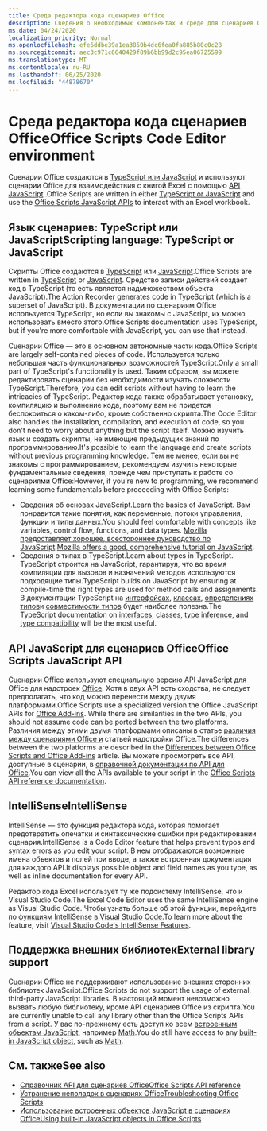 ```yaml
---
title: Среда редактора кода сценариев Office
description: Сведения о необходимых компонентах и среде для сценариев Office в Excel в Интернете.
ms.date: 04/24/2020
localization_priority: Normal
ms.openlocfilehash: efe6ddbe39a1ea3850b4dc6fea0fa885b80c0c28
ms.sourcegitcommit: aec3c971c6640429f89b6bb99d2c95ea06725599
ms.translationtype: MT
ms.contentlocale: ru-RU
ms.lasthandoff: 06/25/2020
ms.locfileid: "44878670"
---
```

# <a name="office-scripts-code-editor-environment"></a><span data-ttu-id="09088-103">Среда редактора кода сценариев Office</span><span class="sxs-lookup"><span data-stu-id="09088-103">Office Scripts Code Editor environment</span></span>

<span data-ttu-id="09088-104">Сценарии Office создаются в [TypeScript или JavaScript](#scripting-language-typescript-or-javascript) и используют сценарии Office для взаимодействия с книгой Excel с помощью [API JavaScript](#office-scripts-javascript-api) .</span><span class="sxs-lookup"><span data-stu-id="09088-104">Office Scripts are written in either [TypeScript or JavaScript](#scripting-language-typescript-or-javascript) and use the [Office Scripts JavaScript APIs](#office-scripts-javascript-api) to interact with an Excel workbook.</span></span>

## <a name="scripting-language-typescript-or-javascript"></a><span data-ttu-id="09088-105">Язык сценариев: TypeScript или JavaScript</span><span class="sxs-lookup"><span data-stu-id="09088-105">Scripting language: TypeScript or JavaScript</span></span>

<span data-ttu-id="09088-106">Скрипты Office создаются в [TypeScript](https://www.typescriptlang.org/docs/home.html) или [JavaScript](https://developer.mozilla.org/docs/Web/JavaScript).</span><span class="sxs-lookup"><span data-stu-id="09088-106">Office Scripts are written in [TypeScript](https://www.typescriptlang.org/docs/home.html) or [JavaScript](https://developer.mozilla.org/docs/Web/JavaScript).</span></span> <span data-ttu-id="09088-107">Средство записи действий создает код в TypeScript (то есть является надмножеством объекта JavaScript).</span><span class="sxs-lookup"><span data-stu-id="09088-107">The Action Recorder generates code in TypeScript (which is a superset of JavaScript).</span></span> <span data-ttu-id="09088-108">В документации по сценариям Office используется TypeScript, но если вы знакомы с JavaScript, их можно использовать вместо этого.</span><span class="sxs-lookup"><span data-stu-id="09088-108">Office Scripts documentation uses TypeScript, but if you're more comfortable with JavaScript, you can use that instead.</span></span>

<span data-ttu-id="09088-109">Сценарии Office — это в основном автономные части кода.</span><span class="sxs-lookup"><span data-stu-id="09088-109">Office Scripts are largely self-contained pieces of code.</span></span> <span data-ttu-id="09088-110">Используется только небольшая часть функциональных возможностей TypeScript.</span><span class="sxs-lookup"><span data-stu-id="09088-110">Only a small part of TypeScript's functionality is used.</span></span> <span data-ttu-id="09088-111">Таким образом, вы можете редактировать сценарии без необходимости изучать сложности TypeScript.</span><span class="sxs-lookup"><span data-stu-id="09088-111">Therefore, you can edit scripts without having to learn the intricacies of TypeScript.</span></span> <span data-ttu-id="09088-112">Редактор кода также обрабатывает установку, компиляцию и выполнение кода, поэтому вам не придется беспокоиться о каком-либо, кроме собственно скрипта.</span><span class="sxs-lookup"><span data-stu-id="09088-112">The Code Editor also handles the installation, compilation, and execution of code, so you don't need to worry about anything but the script itself.</span></span> <span data-ttu-id="09088-113">Можно изучить язык и создать скрипты, не имеющие предыдущих знаний по программированию.</span><span class="sxs-lookup"><span data-stu-id="09088-113">It's possible to learn the language and create scripts without previous programming knowledge.</span></span> <span data-ttu-id="09088-114">Тем не менее, если вы не знакомы с программированием, рекомендуем изучить некоторые фундаментальные сведения, прежде чем приступать к работе со сценариями Office:</span><span class="sxs-lookup"><span data-stu-id="09088-114">However, if you're new to programming, we recommend learning some fundamentals before proceeding with Office Scripts:</span></span>

- <span data-ttu-id="09088-115">Сведения об основах JavaScript.</span><span class="sxs-lookup"><span data-stu-id="09088-115">Learn the basics of JavaScript.</span></span> <span data-ttu-id="09088-116">Вам понравится такие понятия, как переменные, потоки управления, функции и типы данных.</span><span class="sxs-lookup"><span data-stu-id="09088-116">You should feel comfortable with concepts like variables, control flow, functions, and data types.</span></span> <span data-ttu-id="09088-117">[Mozilla предоставляет хорошее, всестороннее руководство по JavaScript](https://developer.mozilla.org/docs/Web/JavaScript/Guide/Introduction).</span><span class="sxs-lookup"><span data-stu-id="09088-117">[Mozilla offers a good, comprehensive tutorial on JavaScript](https://developer.mozilla.org/docs/Web/JavaScript/Guide/Introduction).</span></span>
- <span data-ttu-id="09088-118">Сведения о типах в TypeScript.</span><span class="sxs-lookup"><span data-stu-id="09088-118">Learn about types in TypeScript.</span></span> <span data-ttu-id="09088-119">TypeScript строится на JavaScript, гарантируя, что во время компиляции для вызовов и назначений методов используются подходящие типы.</span><span class="sxs-lookup"><span data-stu-id="09088-119">TypeScript builds on JavaScript by ensuring at compile-time the right types are used for method calls and assignments.</span></span> <span data-ttu-id="09088-120">В документации TypeScript на [интерфейсах](https://www.typescriptlang.org/docs/handbook/interfaces.html), [классах](https://www.typescriptlang.org/docs/handbook/classes.html), [определениях типов](https://www.typescriptlang.org/docs/handbook/type-inference.html)и [совместимости типов](https://www.typescriptlang.org/docs/handbook/type-compatibility.html) будет наиболее полезна.</span><span class="sxs-lookup"><span data-stu-id="09088-120">The TypeScript documentation on [interfaces](https://www.typescriptlang.org/docs/handbook/interfaces.html), [classes](https://www.typescriptlang.org/docs/handbook/classes.html), [type inference](https://www.typescriptlang.org/docs/handbook/type-inference.html), and [type compatibility](https://www.typescriptlang.org/docs/handbook/type-compatibility.html) will be the most useful.</span></span>

## <a name="office-scripts-javascript-api"></a><span data-ttu-id="09088-121">API JavaScript для сценариев Office</span><span class="sxs-lookup"><span data-stu-id="09088-121">Office Scripts JavaScript API</span></span>

<span data-ttu-id="09088-122">Сценарии Office используют специальную версию API JavaScript для Office для надстроек [Office](/office/dev/add-ins/overview/index). Хотя в двух API есть сходства, не следует предполагать, что код можно перенести между двумя платформами.</span><span class="sxs-lookup"><span data-stu-id="09088-122">Office Scripts use a specialized version the Office JavaScript APIs for [Office Add-ins](/office/dev/add-ins/overview/index). While there are similarities in the two APIs, you should not assume code can be ported between the two platforms.</span></span> <span data-ttu-id="09088-123">Различия между этими двумя платформами описаны в статье [различия между сценариями Office и](../resources/add-ins-differences.md#apis) статьей надстройки Office.</span><span class="sxs-lookup"><span data-stu-id="09088-123">The differences between the two platforms are described in the [Differences between Office Scripts and Office Add-ins](../resources/add-ins-differences.md#apis) article.</span></span> <span data-ttu-id="09088-124">Вы можете просмотреть все API, доступные в сценарии, в [справочной документации по API для Office](/javascript/api/office-scripts/overview).</span><span class="sxs-lookup"><span data-stu-id="09088-124">You can view all the APIs available to your script in the [Office Scripts API reference documentation](/javascript/api/office-scripts/overview).</span></span>

## <a name="intellisense"></a><span data-ttu-id="09088-125">IntelliSense</span><span class="sxs-lookup"><span data-stu-id="09088-125">IntelliSense</span></span>

<span data-ttu-id="09088-126">IntelliSense — это функция редактора кода, которая помогает предотвратить опечатки и синтаксические ошибки при редактировании сценария.</span><span class="sxs-lookup"><span data-stu-id="09088-126">IntelliSense is a Code Editor feature that helps prevent typos and syntax errors as you edit your script.</span></span> <span data-ttu-id="09088-127">В нем отображаются возможные имена объектов и полей при вводе, а также встроенная документация для каждого API.</span><span class="sxs-lookup"><span data-stu-id="09088-127">It displays possible object and field names as you type, as well as inline documentation for every API.</span></span>

<span data-ttu-id="09088-128">Редактор кода Excel использует ту же подсистему IntelliSense, что и Visual Studio Code.</span><span class="sxs-lookup"><span data-stu-id="09088-128">The Excel Code Editor uses the same IntelliSense engine as Visual Studio Code.</span></span> <span data-ttu-id="09088-129">Чтобы узнать больше об этой функции, перейдите по [функциям IntelliSense в Visual Studio Code](https://code.visualstudio.com/docs/editor/intellisense#_intellisense-features).</span><span class="sxs-lookup"><span data-stu-id="09088-129">To learn more about the feature, visit [Visual Studio Code's IntelliSense Features](https://code.visualstudio.com/docs/editor/intellisense#_intellisense-features).</span></span>

## <a name="external-library-support"></a><span data-ttu-id="09088-130">Поддержка внешних библиотек</span><span class="sxs-lookup"><span data-stu-id="09088-130">External library support</span></span>

<span data-ttu-id="09088-131">Сценарии Office не поддерживают использование внешних сторонних библиотек JavaScript.</span><span class="sxs-lookup"><span data-stu-id="09088-131">Office Scripts do not support the usage of external, third-party JavaScript libraries.</span></span> <span data-ttu-id="09088-132">В настоящий момент невозможно вызвать любую библиотеку, кроме API сценариев Office из скрипта.</span><span class="sxs-lookup"><span data-stu-id="09088-132">You are currently unable to call any library other than the Office Scripts APIs from a script.</span></span> <span data-ttu-id="09088-133">У вас по-прежнему есть доступ ко всем [встроенным объектам JavaScript](../develop/javascript-objects.md), например [Math](https://developer.mozilla.org/docs/Web/JavaScript/Reference/Global_Objects/Math).</span><span class="sxs-lookup"><span data-stu-id="09088-133">You do still have access to any [built-in JavaScript object](../develop/javascript-objects.md), such as [Math](https://developer.mozilla.org/docs/Web/JavaScript/Reference/Global_Objects/Math).</span></span>

## <a name="see-also"></a><span data-ttu-id="09088-134">См. также</span><span class="sxs-lookup"><span data-stu-id="09088-134">See also</span></span>

- [<span data-ttu-id="09088-135">Справочник API для сценариев Office</span><span class="sxs-lookup"><span data-stu-id="09088-135">Office Scripts API reference</span></span>](/javascript/api/office-scripts/overview)
- [<span data-ttu-id="09088-136">Устранение неполадок в сценариях Office</span><span class="sxs-lookup"><span data-stu-id="09088-136">Troubleshooting Office Scripts</span></span>](../testing/troubleshooting.md)
- [<span data-ttu-id="09088-137">Использование встроенных объектов JavaScript в сценариях Office</span><span class="sxs-lookup"><span data-stu-id="09088-137">Using built-in JavaScript objects in Office Scripts</span></span>](../develop/javascript-objects.md)
